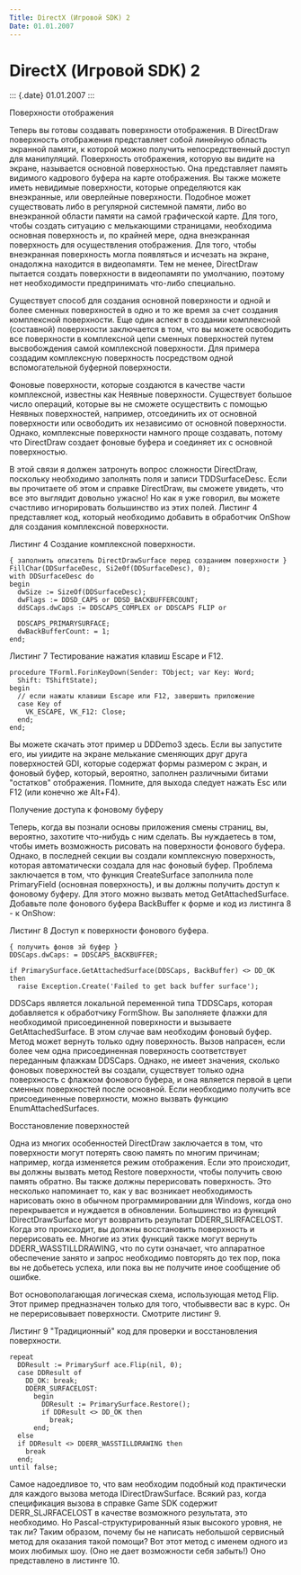 ```yaml
---
Title: DirectX (Игровой SDK) 2
Date: 01.01.2007
---
```



DirectX (Игровой SDK) 2
=======================

::: {.date}
01.01.2007
:::

Поверхности отображения

Теперь вы готовы создавать поверхности отображения. В DirectDraw
поверхность отображения представляет собой линейную область экранной
памяти, к которой можно получить непосредственный доступ для
манипуляций. Поверхность отображения, которую вы видите на экране,
называется основной поверхностью. Она представляет память видимого
кадрового буфера на карте отображения. Вы также можете иметь невидимые
поверхности, которые определяются как внеэкранные, или оверлейные
поверхности. Подобное может существовать либо в регулярной системной
памяти, либо во внеэкранной области памяти на самой графической карте.
Для того, чтобы создать ситуацию с мелькающими страницами, необходима
основная поверхность и, по крайней мере, одна внеэкранная поверхность
для осуществления отображения. Для того, чтобы внеэкранная поверхность
могла появляться и исчезать на экране, онадолжна находится в
видеопамяти. Тем не менее, DirectDraw пытается создать поверхности в
видеопамяти по умолчанию, поэтому нет необходимости предпринимать
что-либо специально.

Существует способ для создания основной поверхности и одной и более
сменных поверхностей в одно и то же время за счет создания комплексной
поверхности. Еще один аспект в создании комплексной (составной)
поверхности заключается в том, что вы можете освободить все поверхности
в комплексной цепи сменных поверхностей путем высвобождения самой
комплексной поверхности. Для примера создадим комплексную поверхность
посредством одной вспомогательной буферной поверхности.

Фоновые поверхности, которые создаются в качестве части комплексной,
известны как Неявные поверхности. Существует большое число операций,
которые вы не сможете осуществить с помощью Неявных поверхностей,
например, отсоединить их от основной поверхности или освободить их
независимо от основной поверхности. Однако, комплексные поверхности
намного проще создавать, потому что DirectDraw создает фоновые буфера и
соединяет их с основной поверхностью.

В этой связи я должен затронуть вопрос сложности DirectDraw, поскольку
необходимо заполнять поля и записи TDDSurfaceDesc. Если вы прочитаете об
этом и справке DirectDraw, вы сможете увидеть, что все это выглядит
довольно ужасно! Но как я уже говорил, вы можете счастливо игнорировать
большинство из этих полей. Листинг 4 представляет код, который
необходимо добавить в обработчик OnShow для создания комплексной
поверхности.

Листинг 4 Создание комплексной поверхности.

    { заполнить описатель DirectDrawSurface перед созданием поверхности }
    FillChar(DDSurfaceDesc, Si2e0f(DDSurfaceDesc), 0);
    with DDSurfaceDesc do
    begin
      dwSize := SizeOf(DDSurfaceDesc);
      dwFlags := DDSD_CAPS or DDSD_BACKBUFFERCOUNT;
      ddSCaps.dwCaps := DDSCAPS_COMPLEX or DDSCAPS FLIP or
     
      DDSCAPS_PRIMARYSURFACE;
      dwBackBufferCount: = 1;
    end;

Листинг 7 Тестирование нажатия клавиш Escape и F12.

    procedure TForml.ForinKeyDown(Sender: TObject; var Key: Word;
      Shift: TShiftState);
    begin
      // если нажаты клавиши Escape или F12, завершить приложение
      case Key of
        VK_ESCAPE, VK_F12: Close;
      end;
    end;

Вы можете скачать этот пример u DDDemo3 здесь. Если вы запустите его, иы
уиидите на экране мелькание сменяющих друг друга поверхностей GDI,
которые содержат формы размером с экран, и фоновый буфер, который,
вероятно, заполнен различными битами \"остатков\" отображения. Помните,
для выхода следует нажать Esc или F12 (или конечно же Alt+F4).

Получение доступа к фоновому буферу

Теперь, когда вы познали основы приложения смены страниц, вы, вероятно,
захотите что-нибудь с ним сделать. Вы нуждаетесь в том, чтобы иметь
возможность рисовать на поверхности фонового буфера. Однако, в последней
секции вы создали комплексную поверхность, которая автоматически создала
для нас фоновый буфер. Проблема заключается в том, что функция
CreateSurface заполнила поле PrimaryField (основная поверхность), и вы
должны получить доступ к фоновому буферу. Для этого можно вызвать метод
GetAttachedSurface. Добавьте поле фонового буфера BackBuffer к форме и
код из листинга 8 - к OnShow:

Листинг 8 Доступ к поверхности фонового буфера.

    { получить фонов зй буфер }
    DDSCaps.dwCaps: = DDSCAPS_BACKBUFFER;
     
    if PrimarySurface.GetAttachedSurface(DDSCaps, BackBuffer) <> DD_OK then
      raise Exception.Create('Failed to get back buffer surface');

DDSCaps является локальной переменной типа TDDSCaps, которая добавляется
к обработчику FormShow. Вы заполняете флажки для необходимой
присоединенной поверхности и вызываете GetAttachedSurface. В этом случае
вам необходим фоновый буфер. Метод может вернуть только одну
поверхность. Вызов напрасен, если более чем одна присоединенная
поверхность соответствует переданным флажкам DDSCaps. Однако, не имеет
значения, сколько фоновых поверхностей вы создали, существует только
одна поверхность с флажком фонового буфера, и она является первой в цепи
сменных поверхностей после основной. Если необходимо получить все
присоединенные поверхности, можно вызвать функцию EnumAttachedSurfaces.

Восстановление поверхностей

Одна из многих особенностей DirectDraw заключается в том, что
поверхности могут потерять свою память по многим причинам; например,
когда изменяется режим отображения. Если это происходит, вы должны
вызвать метод Restore поверхности, чтобы получить свою память обратно.
Вы также должны перерисовать поверхность. Это несколько напоминает то,
как у вас возникает необходимость нарисовать окно в обычном
программировании для Windows, когда оно перекрывается и нуждается в
обновлении. Большинство из функций IDirectDrawSurface могут возвратить
результат DDERR\_SLIRFACELOST. Когда это происходит, вы должны
восстановить поверхность и перерисовать ее. Многие из этих функций также
могут вернуть DDERR\_WASSTILLDRAWING, что по сути означает, что
аппаратное обеспечение занято и запрос необходимо повторять до тех пор,
пока вы не добьетесь успеха, или пока вы не получите иное сообщение об
ошибке.

Вот основополагающая логическая схема, использующая метод Flip. Этот
пример предназначен только для того, чтобыввести вас в курс. Он не
перерисовывает поверхности. Смотрите листинг 9.

Листинг 9 \"Традиционный\" код для проверки и восстановления
поверхности.

    repeat
      DDResult := PrimarySurf асе.Flip(nil, 0);
      case DDResult of
        DD_OK: break;
        DDERR_SURFACELOST:
          begin
            DDResult := PrimarySurface.Restore();
            if DDResult <> DD_OK then
              break;
          end;
      else
      if DDResult <> DDERR_WASSTILLDRAWING then
        break
      end;
    until false;

Самое надоедливое то, что вам необходим подобный код практически для
каждого вызова метода IDirectDrawSurface. Всякий раз, когда спецификация
вызова в справке Game SDK содержит DERR\_SLJRFACELOST в качестве
возможного результата, это необходимо. Но Pascal-структурированный язык
высокого уровня, не так ли? Таким образом, почему бы не написать
небольшой сервисный метод для оказания такой помощи? Вот этот метод с
именем одного из моих любимых шоу. (Оно не дает возможности себя
забыть!) Оно представлено в листинге 10.
